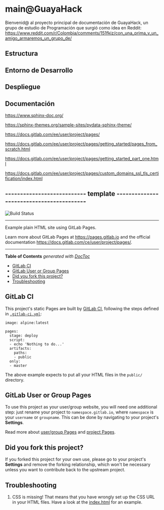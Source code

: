 



# main@GuayaHack

Bienvenid@ al proyecto principal de documentación de GuayaHack, un grupo de estudio de Programación que surgió como idea en Reddit: https://www.reddit.com/r/Colombia/comments/151fkiz/con_una_prima_y_un_amigo_armaremos_un_grupo_de/

## Estructura

## Entorno de Desarrollo

## Despliegue 

## Documentación 

https://www.sphinx-doc.org/

https://sphinx-themes.org/sample-sites/pydata-sphinx-theme/

https://docs.gitlab.com/ee/user/project/pages/

https://docs.gitlab.com/ee/user/project/pages/getting_started/pages_from_scratch.html

https://docs.gitlab.com/ee/user/project/pages/getting_started_part_one.html

https://docs.gitlab.com/ee/user/project/pages/custom_domains_ssl_tls_certification/index.html





## --------------------------- template ----------------------------------------- 



![Build Status](https://gitlab.com/pages/plain-html/badges/master/build.svg)

---

Example plain HTML site using GitLab Pages.

Learn more about GitLab Pages at https://pages.gitlab.io and the official
documentation https://docs.gitlab.com/ce/user/project/pages/.

---

<!-- START doctoc generated TOC please keep comment here to allow auto update -->
<!-- DON'T EDIT THIS SECTION, INSTEAD RE-RUN doctoc TO UPDATE -->
**Table of Contents**  *generated with [DocToc](https://github.com/thlorenz/doctoc)*

- [GitLab CI](#gitlab-ci)
- [GitLab User or Group Pages](#gitlab-user-or-group-pages)
- [Did you fork this project?](#did-you-fork-this-project)
- [Troubleshooting](#troubleshooting)

<!-- END doctoc generated TOC please keep comment here to allow auto update -->

## GitLab CI

This project's static Pages are built by [GitLab CI][ci], following the steps
defined in [`.gitlab-ci.yml`](.gitlab-ci.yml):

```
image: alpine:latest

pages:
  stage: deploy
  script:
  - echo 'Nothing to do...'
  artifacts:
    paths:
    - public
  only:
  - master
```

The above example expects to put all your HTML files in the `public/` directory.

## GitLab User or Group Pages

To use this project as your user/group website, you will need one additional
step: just rename your project to `namespace.gitlab.io`, where `namespace` is
your `username` or `groupname`. This can be done by navigating to your
project's **Settings**.

Read more about [user/group Pages][userpages] and [project Pages][projpages].

## Did you fork this project?

If you forked this project for your own use, please go to your project's
**Settings** and remove the forking relationship, which won't be necessary
unless you want to contribute back to the upstream project.

## Troubleshooting

1. CSS is missing! That means that you have wrongly set up the CSS URL in your
   HTML files. Have a look at the [index.html] for an example.

[ci]: https://about.gitlab.com/gitlab-ci/
[index.html]: https://gitlab.com/pages/plain-html/blob/master/public/index.html
[userpages]: https://docs.gitlab.com/ce/user/project/pages/introduction.html#user-or-group-pages
[projpages]: https://docs.gitlab.com/ce/user/project/pages/introduction.html#project-pages
